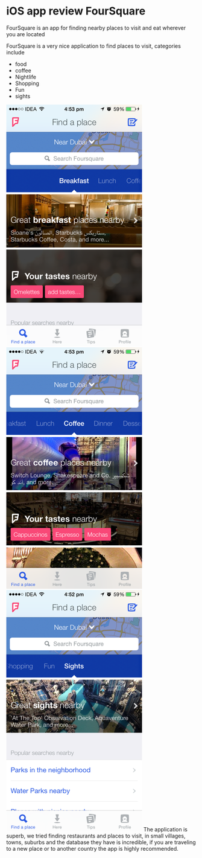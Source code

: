 iOS app review FourSquare
==========

FourSquare is an app for finding nearby places to visit and eat wherever you are located

FourSquare is a very nice application to find places to visit, categories include

* food
* coffee
* Nightlife
* Shopping
* Fun
* sights

![](/images/foursquare/photo1.PNG)
![](/images/foursquare/photo2.PNG)
![](/images/foursquare/photo3.PNG)
The application is superb, we tried finding restaurants and places to visit, in small villages, towns, suburbs and the database they have is incredible, if you are traveling to a new place or to another country the app is highly recommended.

